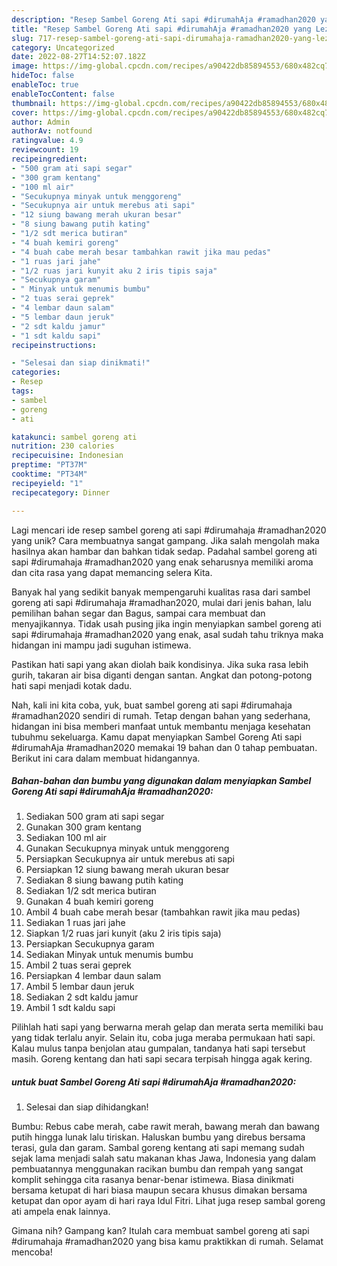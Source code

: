 ```yaml
---
description: "Resep Sambel Goreng Ati sapi #dirumahAja #ramadhan2020 yang Lezat Sekali"
title: "Resep Sambel Goreng Ati sapi #dirumahAja #ramadhan2020 yang Lezat Sekali"
slug: 717-resep-sambel-goreng-ati-sapi-dirumahaja-ramadhan2020-yang-lezat-sekali
category: Uncategorized
date: 2022-08-27T14:52:07.182Z
image: https://img-global.cpcdn.com/recipes/a90422db85894553/680x482cq70/sambel-goreng-ati-sapi-dirumahaja-ramadhan2020-foto-resep-utama.jpg
hideToc: false
enableToc: true
enableTocContent: false
thumbnail: https://img-global.cpcdn.com/recipes/a90422db85894553/680x482cq70/sambel-goreng-ati-sapi-dirumahaja-ramadhan2020-foto-resep-utama.jpg
cover: https://img-global.cpcdn.com/recipes/a90422db85894553/680x482cq70/sambel-goreng-ati-sapi-dirumahaja-ramadhan2020-foto-resep-utama.jpg
author: Admin
authorAv: notfound
ratingvalue: 4.9
reviewcount: 19
recipeingredient:
- "500 gram ati sapi segar"
- "300 gram kentang"
- "100 ml air"
- "Secukupnya minyak untuk menggoreng"
- "Secukupnya air untuk merebus ati sapi"
- "12 siung bawang merah ukuran besar"
- "8 siung bawang putih kating"
- "1/2 sdt merica butiran"
- "4 buah kemiri goreng"
- "4 buah cabe merah besar tambahkan rawit jika mau pedas"
- "1 ruas jari jahe"
- "1/2 ruas jari kunyit aku 2 iris tipis saja"
- "Secukupnya garam"
- " Minyak untuk menumis bumbu"
- "2 tuas serai geprek"
- "4 lembar daun salam"
- "5 lembar daun jeruk"
- "2 sdt kaldu jamur"
- "1 sdt kaldu sapi"
recipeinstructions:

- "Selesai dan siap dinikmati!"
categories:
- Resep
tags:
- sambel
- goreng
- ati

katakunci: sambel goreng ati 
nutrition: 230 calories
recipecuisine: Indonesian
preptime: "PT37M"
cooktime: "PT34M"
recipeyield: "1"
recipecategory: Dinner

---
```





Lagi mencari ide resep sambel goreng ati sapi #dirumahaja #ramadhan2020 yang unik? Cara membuatnya sangat gampang. Jika salah mengolah maka hasilnya akan hambar dan bahkan tidak sedap. Padahal sambel goreng ati sapi #dirumahaja #ramadhan2020 yang enak seharusnya memiliki aroma dan cita rasa yang dapat memancing selera Kita.





Banyak hal yang sedikit banyak mempengaruhi kualitas rasa dari sambel goreng ati sapi #dirumahaja #ramadhan2020, mulai dari jenis bahan, lalu pemilihan bahan segar dan Bagus, sampai cara membuat dan menyajikannya. Tidak usah pusing jika ingin menyiapkan sambel goreng ati sapi #dirumahaja #ramadhan2020 yang enak,      asal sudah tahu triknya maka hidangan ini mampu jadi suguhan istimewa.














Pastikan hati sapi yang akan diolah baik kondisinya. Jika suka rasa lebih gurih, takaran air bisa diganti dengan santan. Angkat dan potong-potong hati sapi menjadi kotak dadu.






Nah, kali ini kita coba, yuk, buat sambel goreng ati sapi #dirumahaja #ramadhan2020 sendiri di rumah. Tetap dengan bahan yang sederhana, hidangan ini bisa memberi manfaat untuk membantu menjaga kesehatan tubuhmu sekeluarga. Kamu dapat menyiapkan Sambel Goreng Ati sapi #dirumahAja #ramadhan2020 memakai 19 bahan dan 0 tahap pembuatan. Berikut ini cara dalam membuat hidangannya.

<!--inarticleads1-->

##### Bahan-bahan dan bumbu yang digunakan dalam menyiapkan Sambel Goreng Ati sapi #dirumahAja #ramadhan2020:

1. Sediakan 500 gram ati sapi segar
1. Gunakan 300 gram kentang
1. Sediakan 100 ml air
1. Gunakan Secukupnya minyak untuk menggoreng
1. Persiapkan Secukupnya air untuk merebus ati sapi
1. Persiapkan 12 siung bawang merah ukuran besar
1. Sediakan 8 siung bawang putih kating
1. Sediakan 1/2 sdt merica butiran
1. Gunakan 4 buah kemiri goreng
1. Ambil 4 buah cabe merah besar (tambahkan rawit jika mau pedas)
1. Sediakan 1 ruas jari jahe
1. Siapkan 1/2 ruas jari kunyit (aku 2 iris tipis saja)
1. Persiapkan Secukupnya garam
1. Sediakan  Minyak untuk menumis bumbu
1. Ambil 2 tuas serai geprek
1. Persiapkan 4 lembar daun salam
1. Ambil 5 lembar daun jeruk
1. Sediakan 2 sdt kaldu jamur
1. Ambil 1 sdt kaldu sapi


Pilihlah hati sapi yang berwarna merah gelap dan merata serta memiliki bau yang tidak terlalu anyir. Selain itu, coba juga meraba permukaan hati sapi. Kalau mulus tanpa benjolan atau gumpalan, tandanya hati sapi tersebut masih. Goreng kentang dan hati sapi secara terpisah hingga agak kering. 

<!--inarticleads2-->

#####  untuk buat Sambel Goreng Ati sapi #dirumahAja #ramadhan2020:


1. Selesai dan siap dihidangkan!

Bumbu: Rebus cabe merah, cabe rawit merah, bawang merah dan bawang putih hingga lunak lalu tiriskan. Haluskan bumbu yang direbus bersama terasi, gula dan garam. Sambal goreng kentang ati sapi memang sudah sejak lama menjadi salah satu makanan khas Jawa, Indonesia yang dalam pembuatannya menggunakan racikan bumbu dan rempah yang sangat komplit sehingga cita rasanya benar-benar istimewa. Biasa dinikmati bersama ketupat di hari biasa maupun secara khusus dimakan bersama ketupat dan opor ayam di hari raya Idul Fitri. Lihat juga resep sambal goreng ati ampela enak lainnya. 

Gimana nih? Gampang kan? Itulah cara membuat sambel goreng ati sapi #dirumahaja #ramadhan2020 yang bisa kamu praktikkan di rumah. Selamat mencoba!
